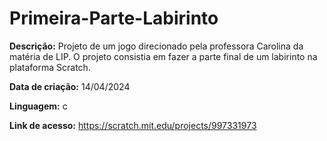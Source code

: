 # Primeira-Parte-Labirinto

__Descrição:__ Projeto de um jogo direcionado pela professora Carolina da matéria de LIP. O projeto consistia em fazer a parte final de um labirinto na plataforma Scratch.

__Data de criação:__ 14/04/2024

__Linguagem:__ c

__Link de acesso:__ https://scratch.mit.edu/projects/997331973
